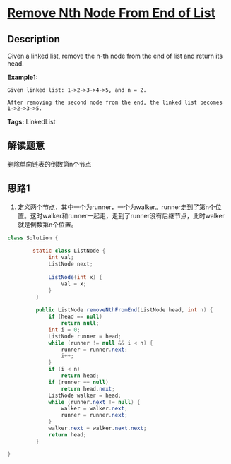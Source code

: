 # [Remove Nth Node From End of List][title]

## Description
Given a linked list, remove the n-th node from the end of list and return its head.

**Example1:**
```
Given linked list: 1->2->3->4->5, and n = 2.

After removing the second node from the end, the linked list becomes 1->2->3->5.
```

**Tags:** LinkedList

## 解读题意
删除单向链表的倒数第n个节点

## 思路1 
1. 定义两个节点，其中一个为runner，一个为walker。runner走到了第n个位置。这时walker和runner一起走，走到了runner没有后继节点，此时walker就是倒数第n个位置。
```java
class Solution { 
  
        static class ListNode {
             int val;
             ListNode next;
     
             ListNode(int x) {
                 val = x;
             }
         }
     
         public ListNode removeNthFromEnd(ListNode head, int n) {
             if (head == null)
                 return null;
             int i = 0;
             ListNode runner = head;
             while (runner != null && i < n) {
                 runner = runner.next;
                 i++;
             }
             if (i < n)
                 return head;
             if (runner == null)
                 return head.next;
             ListNode walker = head;
             while (runner.next != null) {
                 walker = walker.next;
                 runner = runner.next;
             }
             walker.next = walker.next.next;
             return head;
         }

}
```

[title]: https://leetcode.com/problems/remove-nth-node-from-end-of-list/description/
